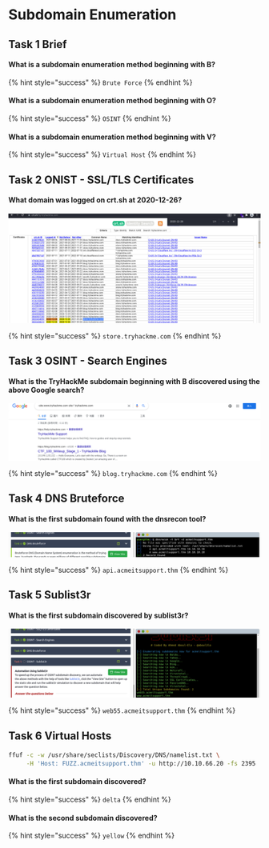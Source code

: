 # Subdomain Enumeration

## Task 1 Brief

#### What is a subdomain enumeration method beginning with B?

{% hint style="success" %}
`Brute Force`
{% endhint %}

#### What is a subdomain enumeration method beginning with O?

{% hint style="success" %}
`OSINT`
{% endhint %}

#### What is a subdomain enumeration method beginning with V?

{% hint style="success" %}
`Virtual Host`
{% endhint %}

## Task 2 ONIST - SSL/TLS Certificates

#### What domain was logged on crt.sh at 2020-12-26?

![](<.gitbook/assets/Screenshot from 2021-09-10 11-30-35.png>)

{% hint style="success" %}
`store.tryhackme.com`
{% endhint %}

## Task 3 OSINT - Search Engines

#### What is the TryHackMe subdomain beginning with B discovered using the above Google search?

![](<.gitbook/assets/Screenshot from 2021-09-10 11-34-17.png>)

{% hint style="success" %}
`blog.tryhackme.com`
{% endhint %}

## Task 4 DNS Bruteforce

#### What is the first subdomain found with the dnsrecon tool?

![](<.gitbook/assets/Screenshot from 2021-09-10 11-40-54.png>)

{% hint style="success" %}
`api.acmeitsupport.thm`
{% endhint %}

## Task 5 Sublist3r

#### What is the first subdomain discovered by sublist3r?

![](<.gitbook/assets/Screenshot from 2021-09-10 11-40-44.png>)

{% hint style="success" %}
`web55.acmeitsupport.thm`
{% endhint %}

## Task 6 Virtual Hosts

```bash
ffuf -c -w /usr/share/seclists/Discovery/DNS/namelist.txt \
     -H 'Host: FUZZ.acmeitsupport.thm' -u http://10.10.66.20 -fs 2395
```

#### What is the first subdomain discovered?

{% hint style="success" %}
`delta`
{% endhint %}

#### What is the second subdomain discovered?

{% hint style="success" %}
`yellow`
{% endhint %}
